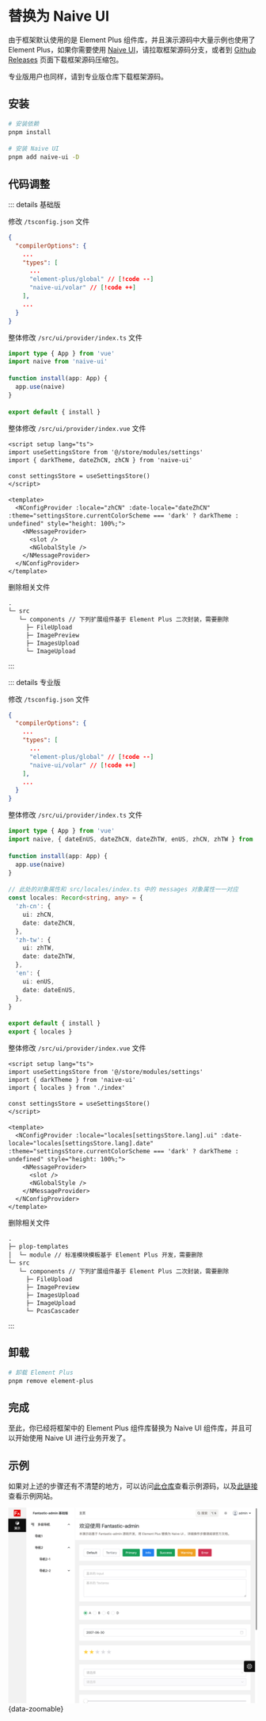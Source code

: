 # 替换为 Naive UI

由于框架默认使用的是 Element Plus 组件库，并且演示源码中大量示例也使用了 Element Plus，如果你需要使用 [Naive UI](https://www.naiveui.com/zh-CN)，请拉取框架源码分支，或者到 [Github Releases](https://github.com/fantastic-admin/basic/releases) 页面下载框架源码压缩包。

专业版用户也同样，请到专业版仓库下载框架源码。

## 安装

```sh
# 安装依赖
pnpm install

# 安装 Naive UI
pnpm add naive-ui -D
```

## 代码调整

::: details 基础版

修改 `/tsconfig.json` 文件

```json
{
  "compilerOptions": {
    ...
    "types": [
      ...
      "element-plus/global" // [!code --]
      "naive-ui/volar" // [!code ++]
    ],
    ...
  }
}
```

整体修改 `/src/ui/provider/index.ts` 文件

```ts
import type { App } from 'vue'
import naive from 'naive-ui'

function install(app: App) {
  app.use(naive)
}

export default { install }
```

整体修改 `/src/ui/provider/index.vue` 文件

```vue
<script setup lang="ts">
import useSettingsStore from '@/store/modules/settings'
import { darkTheme, dateZhCN, zhCN } from 'naive-ui'

const settingsStore = useSettingsStore()
</script>

<template>
  <NConfigProvider :locale="zhCN" :date-locale="dateZhCN" :theme="settingsStore.currentColorScheme === 'dark' ? darkTheme : undefined" style="height: 100%;">
    <NMessageProvider>
      <slot />
      <NGlobalStyle />
    </NMessageProvider>
  </NConfigProvider>
</template>
```

删除相关文件

```
.
└─ src
   └─ components // 下列扩展组件基于 Element Plus 二次封装，需要删除
     ├─ FileUpload
     ├─ ImagePreview
     ├─ ImagesUpload
     └─ ImageUpload
```

:::

::: details 专业版

修改 `/tsconfig.json` 文件

```json
{
  "compilerOptions": {
    ...
    "types": [
      ...
      "element-plus/global" // [!code --]
      "naive-ui/volar" // [!code ++]
    ],
    ...
  }
}
```

整体修改 `/src/ui/provider/index.ts` 文件

```ts
import type { App } from 'vue'
import naive, { dateEnUS, dateZhCN, dateZhTW, enUS, zhCN, zhTW } from 'naive-ui'

function install(app: App) {
  app.use(naive)
}

// 此处的对象属性和 src/locales/index.ts 中的 messages 对象属性一一对应
const locales: Record<string, any> = {
  'zh-cn': {
    ui: zhCN,
    date: dateZhCN,
  },
  'zh-tw': {
    ui: zhTW,
    date: dateZhTW,
  },
  'en': {
    ui: enUS,
    date: dateEnUS,
  },
}

export default { install }
export { locales }
```

整体修改 `/src/ui/provider/index.vue` 文件

```vue
<script setup lang="ts">
import useSettingsStore from '@/store/modules/settings'
import { darkTheme } from 'naive-ui'
import { locales } from './index'

const settingsStore = useSettingsStore()
</script>

<template>
  <NConfigProvider :locale="locales[settingsStore.lang].ui" :date-locale="locales[settingsStore.lang].date" :theme="settingsStore.currentColorScheme === 'dark' ? darkTheme : undefined" style="height: 100%;">
    <NMessageProvider>
      <slot />
      <NGlobalStyle />
    </NMessageProvider>
  </NConfigProvider>
</template>
```

删除相关文件

```
.
├─ plop-templates
│  └─ module // 标准模块模板基于 Element Plus 开发，需要删除
└─ src
   └─ components // 下列扩展组件基于 Element Plus 二次封装，需要删除
     ├─ FileUpload
     ├─ ImagePreview
     ├─ ImagesUpload
     ├─ ImageUpload
     └─ PcasCascader
```

:::

## 卸载

```sh
# 卸载 Element Plus
pnpm remove element-plus
```

## 完成

至此，你已经将框架中的 Element Plus 组件库替换为 Naive UI 组件库，并且可以开始使用 Naive UI 进行业务开发了。

## 示例

如果对上述的步骤还有不清楚的地方，可以访问[此仓库](https://github.com/fantastic-admin/naive-example)查看示例源码，以及[此链接](https://fantastic-admin.hurui.me/naive-example/)查看示例网站。

![](/ui-naive.png){data-zoomable}
